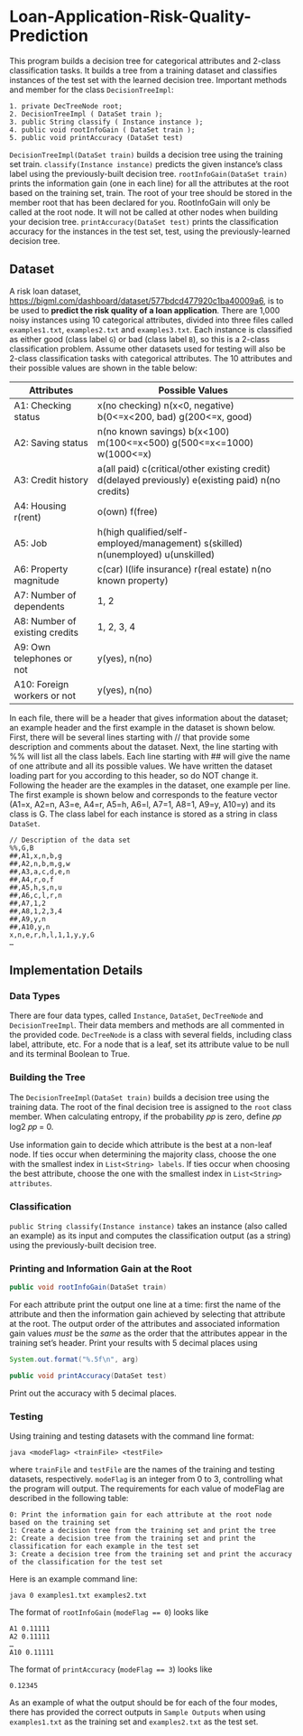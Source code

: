 # Loan-Application-Risk-Quality-Prediction
This program builds a decision tree for categorical attributes and 2-class classification tasks. It builds a tree from a training dataset and classifies instances of the test set with the learned decision tree. 
Important methods and member for the class `DecisionTreeImpl`:

    1. private DecTreeNode root; 
    2. DecisionTreeImpl ( DataSet train ); 
    3. public String classify ( Instance instance ); 
    4. public void rootInfoGain ( DataSet train ); 
    5. public void printAccuracy (DataSet test)

`DecisionTreeImpl(DataSet train)` builds a decision tree using the training set train. 
`classify(Instance instance)` predicts the given instance’s class label using the previously-built decision tree. 
`rootInfoGain(DataSet train)` prints the information gain (one in each line) for all the attributes at the root based on the training set, train. The root of your tree should be stored in the member root that has been declared for you. RootInfoGain will only be called at the root node. It will not be called at other nodes when building your decision tree. 
`printAccuracy(DataSet test)` prints the classification accuracy for the instances in the test set, test, using the previously-learned decision tree.

## __Dataset__

A risk loan dataset, https://bigml.com/dashboard/dataset/577bdcd477920c1ba40009a6, is to be used to __predict the risk quality of a loan application__. There are 1,000 noisy instances using 10 categorical attributes, divided into three files called `examples1.txt`, `examples2.txt` and `examples3.txt`. Each instance is classified as either good (class label `G`) or bad (class label `B`), so this is a 2-class classification problem. Assume other datasets used for testing will also be 2-class classification tasks with categorical attributes. The 10 attributes and their possible values are shown in the table below:

 Attributes                     | Possible Values
 ------------------------------ | -----------------
 A1: Checking status 	          | x(no checking) n(x<0, negative) b(0<=x<200, bad) g(200<=x, good)
 A2: Saving status 	            | n(no known savings) b(x<100) m(100<=x<500) g(500<=x<=1000) w(1000<=x)
 A3: Credit history 	          | a(all paid) c(critical/other existing credit) d(delayed previously) e(existing paid) n(no credits) 
 A4: Housing 	r(rent)           | o(own) f(free)
 A5: Job                        |	h(high qualified/self-employed/management) s(skilled) n(unemployed) u(unskilled) 
 A6: Property magnitude         |	c(car) l(life insurance) r(real estate) n(no known property) 
 A7: Number of dependents       |	1, 2 
 A8: Number of existing credits |	1, 2, 3, 4 
 A9: Own telephones or not 	    | y(yes), n(no) 
 A10: Foreign workers or not    |	y(yes), n(no) 

In each file, there will be a header that gives information about the dataset; an example header and the first example in the dataset is shown below. First, there will be several lines starting with // that provide some description and comments about the dataset. Next, the line starting with %% will list all the class labels. Each line starting with ## will give the name of one attribute and all its possible values. We have written the dataset loading part for you according to this header, so do NOT change it. Following the header are the examples in the dataset, one example per line. The first example is shown below and corresponds to the feature vector (A1=x, A2=n, A3=e, A4=r, A5=h, A6=l, A7=1, A8=1, A9=y, A10=y) and its class is G. The class label for each instance is stored as a string in class `DataSet`.

    // Description of the data set 
    %%,G,B 
    ##,A1,x,n,b,g 
    ##,A2,n,b,m,g,w 
    ##,A3,a,c,d,e,n 
    ##,A4,r,o,f 
    ##,A5,h,s,n,u 
    ##,A6,c,l,r,n 
    ##,A7,1,2 
    ##,A8,1,2,3,4 
    ##,A9,y,n 
    ##,A10,y,n 
    x,n,e,r,h,l,1,1,y,y,G 
    …

## Implementation Details
### Data Types
There are four data types, called `Instance`, `DataSet`, `DecTreeNode` and `DecisionTreeImpl`. Their data members and methods are all commented in the provided code. `DecTreeNode` is a class with several fields, including class label, attribute, etc. For a node that is a leaf, set its attribute value to be null and its terminal Boolean to True.

### Building the Tree
The `DecisionTreeImpl(DataSet train)` builds a decision tree using the training data. The root of the final decision tree is assigned to the `root` class member. When calculating entropy, if the probability 𝑝𝑝 is zero, define 𝑝𝑝 log2 𝑝𝑝 = 0.  

Use information gain to decide which attribute is the best at a non-leaf node. If ties occur when determining the majority class, choose the one with the smallest index in `List<String> labels`. If ties occur when choosing the best attribute, choose the one with the smallest index in `List<String> attributes`. 

### Classification
`public String classify(Instance instance)` takes an instance (also called an example) as its input and computes the classification output (as a string) using the previously-built decision tree.

### Printing and Information Gain at the Root
```Java
public void rootInfoGain(DataSet train) 
```
For each attribute print the output one line at a time: first the name of the attribute and then the information gain achieved by selecting that attribute at the root. The output order of the attributes and associated information gain values _must_ be the _same_ as the order that the attributes appear in the training set’s header. Print your results with 5 decimal places using

```Java
System.out.format("%.5f\n", arg)  
```  
```Java
public void printAccuracy(DataSet test) 
```
Print out the accuracy with 5 decimal places.

### Testing
Using training and testing datasets with the command line format: 

    java <modeFlag> <trainFile> <testFile>

where `trainFile` and `testFile` are the names of the training and testing datasets, respectively. `modeFlag` is an integer from 0 to 3, controlling what the program will output. The requirements for each value of modeFlag are described in the following table:

    0: Print the information gain for each attribute at the root node based on the training set 
    1: Create a decision tree from the training set and print the tree 
    2: Create a decision tree from the training set and print the classification for each example in the test set 
    3: Create a decision tree from the training set and print the accuracy of the classification for the test set 

Here is an example command line: 

    java 0 examples1.txt examples2.txt  

The format of `rootInfoGain` (`modeFlag == 0`) looks like

    A1 0.11111 
    A2 0.11111 
    …
    A10 0.11111  

The format of  `printAccuracy` (`modeFlag == 3`) looks like

    0.12345  

As an example of what the output should be for each of the four modes, there has provided the correct outputs in `Sample Outputs` when using `examples1.txt` as the training set and `examples2.txt` as the test set.
